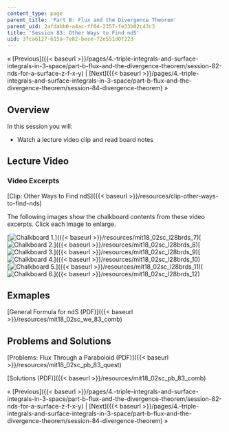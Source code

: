 ```yaml
---
content_type: page
parent_title: 'Part B: Flux and the Divergence Theorem'
parent_uid: 2afdabb0-a4ac-ff04-2357-fe33b02c43c3
title: 'Session 83: Other Ways to Find ndS'
uid: 3fca6127-615a-7e82-bece-f2e551d0f223
---
```


« [Previous]({{< baseurl >}}/pages/4.-triple-integrals-and-surface-integrals-in-3-space/part-b-flux-and-the-divergence-theorem/session-82-nds-for-a-surface-z-f-x-y) | [Next]({{< baseurl >}}/pages/4.-triple-integrals-and-surface-integrals-in-3-space/part-b-flux-and-the-divergence-theorem/session-84-divergence-theorem) »

Overview
--------

In this session you will:

*   Watch a lecture video clip and read board notes

Lecture Video
-------------

### Video Excerpts

[Clip: Other Ways to Find ndS]({{< baseurl >}}/resources/clip-other-ways-to-find-nds)

The following images show the chalkboard contents from these video excerpts. Click each image to enlarge.

[![Chalkboard 1.](BASEURL_PLACEHOLDER/resources/mit18_02sc_l28brds_7a)]({{< baseurl >}}/resources/mit18_02sc_l28brds_7)[![Chalkboard 2.](BASEURL_PLACEHOLDER/resources/mit18_02sc_l28brds_8a)]({{< baseurl >}}/resources/mit18_02sc_l28brds_8)[![Chalkboard 3.](BASEURL_PLACEHOLDER/resources/mit18_02sc_l28brds_9a)]({{< baseurl >}}/resources/mit18_02sc_l28brds_9)[![Chalkboard 4.](BASEURL_PLACEHOLDER/resources/mit18_02sc_l28brds_10a)]({{< baseurl >}}/resources/mit18_02sc_l28brds_10)  
[![Chalkboard 5.](BASEURL_PLACEHOLDER/resources/mit18_02sc_l28brds_11a)]({{< baseurl >}}/resources/mit18_02sc_l28brds_11)[![Chalkboard 6.](BASEURL_PLACEHOLDER/resources/mit18_02sc_l28brds_12a)]({{< baseurl >}}/resources/mit18_02sc_l28brds_12)

Exmaples
--------

[General Formula for ndS (PDF)]({{< baseurl >}}/resources/mit18_02sc_we_83_comb)

Problems and Solutions
----------------------

[Problems: Flux Through a Paraboloid (PDF)]({{< baseurl >}}/resources/mit18_02sc_pb_83_quest)

[Solutions (PDF)]({{< baseurl >}}/resources/mit18_02sc_pb_83_comb)

« [Previous]({{< baseurl >}}/pages/4.-triple-integrals-and-surface-integrals-in-3-space/part-b-flux-and-the-divergence-theorem/session-82-nds-for-a-surface-z-f-x-y) | [Next]({{< baseurl >}}/pages/4.-triple-integrals-and-surface-integrals-in-3-space/part-b-flux-and-the-divergence-theorem/session-84-divergence-theorem) »